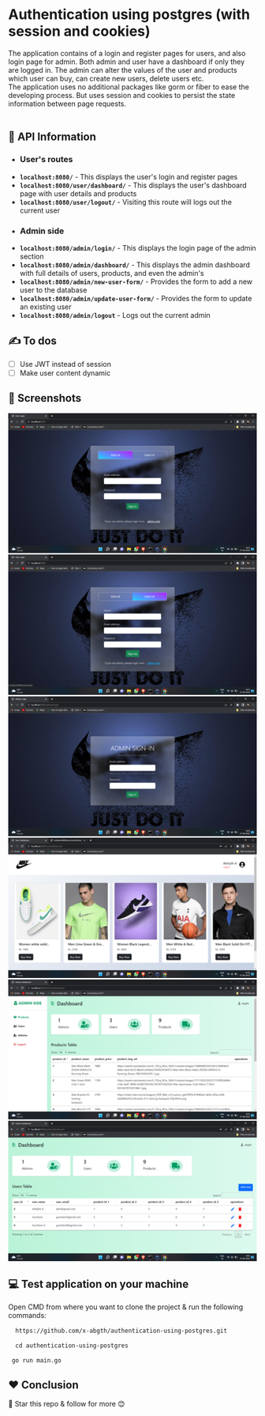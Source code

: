# Authentication using postgres (with session and cookies)
The application contains of a login and register pages for users, and also login page for admin. Both admin and user have a dashboard if only they are logged in. The admin can alter the values of the user and products which user can buy, can create new users, delete users etc.
<br>
The application uses no additional packages like gorm or fiber to ease the developing process. But uses session and cookies to persist the state information between page requests.
<br><br>

## 🔗 API Information
- ### User's routes
- <strong>```localhost:8080/```</strong> - This displays the user's login and register pages
- <strong>```localhost:8080/user/dashboard/```</strong> - This displays the user's dashboard page with user details and products
- <strong>```localhost:8080/user/logout/```</strong> - Visiting this route will logs out the current user
- ### Admin side
- <strong>```localhost:8080/admin/login/```</strong> - This displays the login page of the admin section
- <strong>```localhost:8080/admin/dashboard/```</strong> - This displays the admin dashboard with full details of users, products, and even the admin's
- <strong>```localhost:8080/admin/new-user-form/```</strong> - Provides the form to add a new user to the database
- <strong>```localhost:8080/admin/update-user-form/```</strong> - Provides the form to update an existing user
- <strong>```localhost:8080/admin/logout```</strong> - Logs out the current admin

## ✍ To dos
- [ ] Use JWT instead of session
- [ ] Make user content dynamic

## 📱 Screenshots
![User login](ui_screenshots/user-login.png)
![User login](ui_screenshots/user-register.png)
![User login](ui_screenshots/admin-login.png)
![User login](ui_screenshots/user-dashboard.png)
![User login](ui_screenshots/admin-dashboard.png)
![User login](ui_screenshots/admin-dashboard-1.png)

## 💻 Test application on your machine
Open CMD from where you want to clone the project & run the following commands:
```
  https://github.com/x-abgth/authentication-using-postgres.git
```
```
  cd authentication-using-postgres
 ```
 ```
  go run main.go
 ```
## ❤ Conclusion
🌟 Star this repo & follow for more 😊